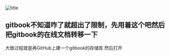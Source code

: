 ![title](https://i.loli.net/2019/04/26/5cc2505674b77.jpg)

## gitbook不知道咋了就超出了限制，先用着这个吧然后把gitbook的在线文档转移一下 
大致过程就是再GitHub上建一个gitbook的存储库 然后打开